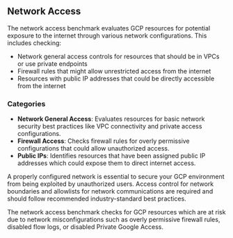 ## Network Access

The network access benchmark evaluates GCP resources for potential exposure to the internet through various network configurations. This includes checking:

- Network general access controls for resources that should be in VPCs or use private endpoints
- Firewall rules that might allow unrestricted access from the internet
- Resources with public IP addresses that could be directly accessible from the internet

### Categories

- **Network General Access**: Evaluates resources for basic network security best practices like VPC connectivity and private access configurations.
- **Firewall Access**: Checks firewall rules for overly permissive configurations that could allow unauthorized access.
- **Public IPs**: Identifies resources that have been assigned public IP addresses which could expose them to direct internet access.

A properly configured network is essential to secure your GCP environment from being exploited by unauthorized users. Access control for network boundaries and allowlists for network communications are required and should follow recommended industry-standard best practices.

The network access benchmark checks for GCP resources which are at risk due to network misconfigurations such as overly permissive firewall rules, disabled flow logs, or disabled Private Google Access. 